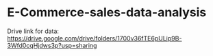 # E-Commerce-sales-data-analysis

Drive link for data: https://drive.google.com/drive/folders/1700v36fTE6pULip9B-3Wfd0cqHjdws3p?usp=sharing

